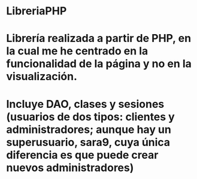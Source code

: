 # LibreriaPHP
# Librería realizada a partir de PHP, en la cual me he centrado en la funcionalidad de la página y no en la visualización. 
# Incluye DAO, clases y sesiones (usuarios de dos tipos: clientes y administradores; aunque hay un superusuario, sara9, cuya única diferencia es que puede crear nuevos administradores) 

